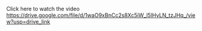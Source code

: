 Click here to watch the video https://drive.google.com/file/d/1waO9xBnCc2s8Xc5iW_l5lHyLN_tzJHq_/view?usp=drive_link
